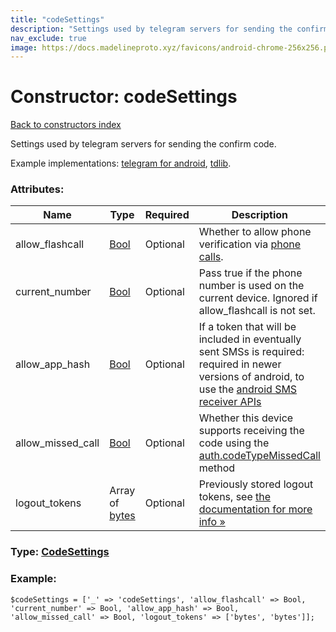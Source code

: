 ```yaml
---
title: "codeSettings"
description: "Settings used by telegram servers for sending the confirm code."
nav_exclude: true
image: https://docs.madelineproto.xyz/favicons/android-chrome-256x256.png
---
```

# Constructor: codeSettings  
[Back to constructors index](/API_docs/constructors/index.html)



Settings used by telegram servers for sending the confirm code.

Example implementations: [telegram for android](https://github.com/DrKLO/Telegram/blob/master/TMessagesProj/src/main/java/org/telegram/ui/LoginActivity.java), [tdlib](https://github.com/tdlib/td/tree/master/td/telegram/SendCodeHelper.cpp).

### Attributes:

| Name     |    Type       | Required | Description |
|----------|---------------|----------|-------------|
|allow\_flashcall|[Bool](/API_docs/types/Bool.html) | Optional|Whether to allow phone verification via [phone calls](https://core.telegram.org/api/auth).|
|current\_number|[Bool](/API_docs/types/Bool.html) | Optional|Pass true if the phone number is used on the current device. Ignored if allow\_flashcall is not set.|
|allow\_app\_hash|[Bool](/API_docs/types/Bool.html) | Optional|If a token that will be included in eventually sent SMSs is required: required in newer versions of android, to use the [android SMS receiver APIs](https://developers.google.com/identity/sms-retriever/overview)|
|allow\_missed\_call|[Bool](/API_docs/types/Bool.html) | Optional|Whether this device supports receiving the code using the [auth.codeTypeMissedCall](../constructors/auth.codeTypeMissedCall.html) method|
|logout\_tokens|Array of [bytes](/API_docs/types/bytes.html) | Optional|Previously stored logout tokens, see [the documentation for more info »](https://core.telegram.org/api/auth#logout-tokens)|



### Type: [CodeSettings](/API_docs/types/CodeSettings.html)


### Example:

```
$codeSettings = ['_' => 'codeSettings', 'allow_flashcall' => Bool, 'current_number' => Bool, 'allow_app_hash' => Bool, 'allow_missed_call' => Bool, 'logout_tokens' => ['bytes', 'bytes']];
```  
